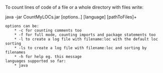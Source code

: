 To count lines of code of a file or a whole directory with files write:

java -jar CountMyLOCs.jar [options..] [language] [pathToFiles]+

	options can be: 
		* -c for counting comments too
		* -f for full mode, counting imports and package statements too
		* -l to create a log file with filename:loc with the default loc sorting
		* -ls to create a log file with filename:loc and sorting by filenames 
		* -h for help eg. this message
	languages supported so far: 
		* java